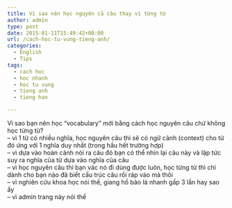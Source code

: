 ```yaml
---
title: Vì sao nên học nguyên cả câu thay vì từng từ
author: admin
type: post
date: 2015-01-11T15:49:42+00:00
url: /cach-hoc-tu-vung-tieng-anh/
categories:
  - English
  - Tips
tags:
  - cach hoc
  - hoc nhanh
  - hoc tu vung
  - tieng anh
  - tieng han

---
```

Vì sao bạn nên học &#8220;vocabulary&#8221; mới bằng cách học nguyên câu chứ không học từng từ?  
&#8211; vì 1 từ có nhiều nghĩa, học nguyên câu thì sẽ có ngữ cảnh (context) cho từ đó ứng với 1 nghĩa duy nhất (trong hầu hết trường hợp)  
&#8211; vì dựa vào hoàn cảnh nói ra câu đó bạn có thể nhìn lại câu này và lập tức suy ra nghĩa của từ dựa vào nghĩa của câu  
&#8211; vì học nguyên câu thì bạn vác nó đi dùng được luôn, học từng từ thì chỉ dành cho bạn nào đã biết cấu trúc câu rồi ráp vào mà thôi  
&#8211; vì nghiên cứu khoa học nói thế, giang hồ bảo là nhanh gấp 3 lần hay sao ấy  
&#8211; vì admin trang này nói thế
